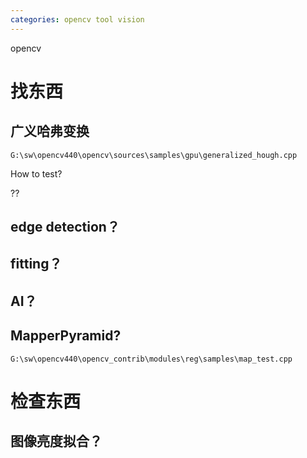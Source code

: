 ```yaml
---
categories: opencv tool vision
---
```

opencv

# 找东西

## 广义哈弗变换

`G:\sw\opencv440\opencv\sources\samples\gpu\generalized_hough.cpp`

How to test?

??

## edge detection？

## fitting？

## AI？

## MapperPyramid?

`G:\sw\opencv440\opencv_contrib\modules\reg\samples\map_test.cpp`

# 检查东西

## 图像亮度拟合？

